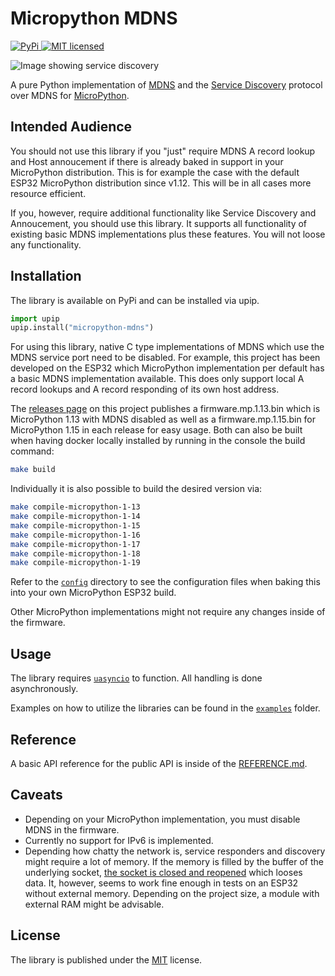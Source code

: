 # Micropython MDNS

[![PyPi](https://img.shields.io/pypi/v/micropython-mdns) ![MIT licensed](https://img.shields.io/pypi/l/micropython-mdns)](https://pypi.org/project/micropython-mdns/)

![Image showing service discovery](https://raw.githubusercontent.com/cbrand/micropython-mdns/main/images/service-discovery.gif)

A pure Python implementation of [MDNS](https://tools.ietf.org/html/rfc6762) and the [Service Discovery](https://tools.ietf.org/html/rfc6763) protocol over MDNS
for [MicroPython](https://micropython.org/).

## Intended Audience

You should not use this library if you "just" require MDNS A record lookup and Host annoucement if there is already baked in support in your MicroPython distribution.
This is for example the case with the default ESP32 MicroPython distribution since v1.12. This will be in all cases more resource efficient.

If you, however, require additional functionality like Service Discovery and Annoucement, you should use this library. It supports all functionality of existing
basic MDNS implementations plus these features. You will not loose any functionality.

## Installation

The library is available on PyPi and can be installed via upip.

```python
import upip
upip.install("micropython-mdns")
```

For using this library, native C type implementations of MDNS which use the MDNS service port need to be disabled. For example, this project has been developed
on the ESP32 which MicroPython implementation per default has a basic MDNS implementation available. This does only support local A record lookups and A record
responding of its own host address.

The [releases page](https://github.com/cbrand/micropython-mdns/releases) on this project publishes a firmware.mp.1.13.bin which is MicroPython 1.13 with MDNS disabled as well as a firmware.mp.1.15.bin for MicroPython 1.15 in each release for easy usage. Both can also be built when
having docker locally installed by running in the console the build command:

```bash
make build
```

Individually it is also possible to build the desired version via:

```bash
make compile-micropython-1-13
make compile-micropython-1-14
make compile-micropython-1-15
make compile-micropython-1-16
make compile-micropython-1-17
make compile-micropython-1-18
make compile-micropython-1-19
```

Refer to the [`config`](https://github.com/cbrand/micropython-mdns/tree/main/config/boards) directory to see the configuration files when baking this into your own MicroPython ESP32 build.

Other MicroPython implementations might not require any changes inside of the firmware.

## Usage

The library requires [`uasyncio`](https://docs.micropython.org/en/latest/library/uasyncio.html) to function. All handling is done asynchronously.

Examples on how to utilize the libraries can be found in the [`examples`](https://github.com/cbrand/micropython-mdns/tree/main/examples) folder.

## Reference

A basic API reference for the public API is inside of the [REFERENCE.md](https://github.com/cbrand/micropython-mdns/blob/main/REFERENCE.md).

## Caveats

- Depending on your MicroPython implementation, you must disable MDNS in the firmware.
- Currently no support for IPv6 is implemented.
- Depending how chatty the network is, service responders and discovery might require a lot of memory. If the memory is filled by the buffer of the underlying socket, [the socket is closed and reopened](https://github.com/cbrand/micropython-mdns/blob/d3dd54f809629ca41c525f5dec86963a6d75e903/src/mdns_client/client.py#L100) which looses data. It, however, seems to work fine enough in tests on an ESP32 without external memory. Depending on the project size, a module with external RAM might be advisable.

## License

The library is published under the [MIT](https://github.com/cbrand/micropython-mdns/blob/main/LICENSE) license.
